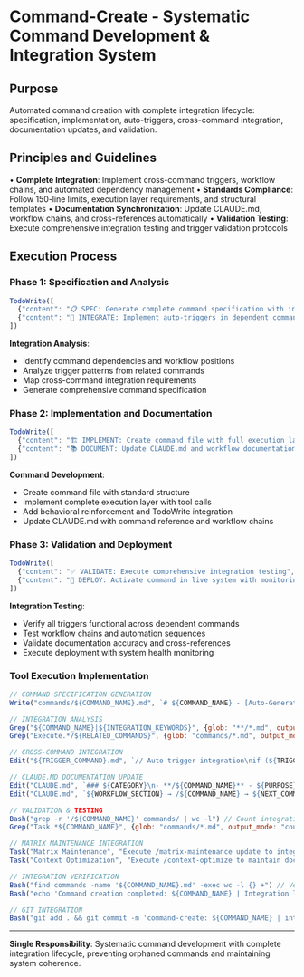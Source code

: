 # Command-Create - Systematic Command Development & Integration System

## Purpose
Automated command creation with complete integration lifecycle: specification, implementation, auto-triggers, cross-command integration, documentation updates, and validation.

## Principles and Guidelines
• **Complete Integration**: Implement cross-command triggers, workflow chains, and automated dependency management
• **Standards Compliance**: Follow 150-line limits, execution layer requirements, and structural templates
• **Documentation Synchronization**: Update CLAUDE.md, workflow chains, and cross-references automatically
• **Validation Testing**: Execute comprehensive integration testing and trigger validation protocols

## Execution Process

### Phase 1: Specification and Analysis
```javascript
TodoWrite([
  {"content": "📋 SPEC: Generate complete command specification with integration analysis", "status": "pending", "priority": "high", "id": "cmd-spec-1"},
  {"content": "🔗 INTEGRATE: Implement auto-triggers in dependent commands", "status": "pending", "priority": "high", "id": "cmd-integrate-1"}
])
```

**Integration Analysis**:
- Identify command dependencies and workflow positions
- Analyze trigger patterns from related commands
- Map cross-command integration requirements
- Generate comprehensive command specification

### Phase 2: Implementation and Documentation
```javascript
TodoWrite([
  {"content": "🏗️ IMPLEMENT: Create command file with full execution layer", "status": "pending", "priority": "high", "id": "cmd-implement-1"},
  {"content": "📚 DOCUMENT: Update CLAUDE.md and workflow documentation", "status": "pending", "priority": "high", "id": "cmd-document-1"}
])
```

**Command Development**:
- Create command file with standard structure
- Implement complete execution layer with tool calls
- Add behavioral reinforcement and TodoWrite integration
- Update CLAUDE.md with command reference and workflow chains

### Phase 3: Validation and Deployment
```javascript
TodoWrite([
  {"content": "✅ VALIDATE: Execute comprehensive integration testing", "status": "pending", "priority": "high", "id": "cmd-validate-1"},
  {"content": "🚀 DEPLOY: Activate command in live system with monitoring", "status": "pending", "priority": "medium", "id": "cmd-deploy-1"}
])
```

**Integration Testing**:
- Verify all triggers functional across dependent commands
- Test workflow chains and automation sequences
- Validate documentation accuracy and cross-references
- Execute deployment with system health monitoring

### Tool Execution Implementation
```javascript
// COMMAND SPECIFICATION GENERATION
Write("commands/${COMMAND_NAME}.md", `# ${COMMAND_NAME} - [Auto-Generated Purpose]\n\n## Purpose\n[Purpose]\n\n## Principles and Guidelines\n[Guidelines]\n\n## Execution Process\n[Process]`)

// INTEGRATION ANALYSIS
Grep("${COMMAND_NAME}|${INTEGRATION_KEYWORDS}", {glob: "**/*.md", output_mode: "files_with_matches"})
Grep("Execute.*/${RELATED_COMMANDS}", {glob: "commands/*.md", output_mode: "content"})

// CROSS-COMMAND INTEGRATION
Edit("${TRIGGER_COMMAND}.md", `// Auto-trigger integration\nif (${TRIGGER_CONDITION}) {\n  Task("${COMMAND_NAME} Execution", "Execute /${COMMAND_NAME} ${PARAMETERS}")\n}`)

// CLAUDE.MD DOCUMENTATION UPDATE
Edit("CLAUDE.md", `### ${CATEGORY}\n- **/${COMMAND_NAME}** - ${PURPOSE}`)
Edit("CLAUDE.md", `${WORKFLOW_SECTION} → /${COMMAND_NAME} → ${NEXT_COMMANDS}`)

// VALIDATION & TESTING
Bash("grep -r '/${COMMAND_NAME}' commands/ | wc -l") // Count integration references
Grep("Task.*${COMMAND_NAME}", {glob: "commands/*.md", output_mode: "count"}) // Verify triggers

// MATRIX MAINTENANCE INTEGRATION
Task("Matrix Maintenance", "Execute /matrix-maintenance update to integrate new command dependencies")
Task("Context Optimization", "Execute /context-optimize to maintain documentation structure")

// INTEGRATION VERIFICATION
Bash("find commands -name '${COMMAND_NAME}.md' -exec wc -l {} +") // Verify creation
Bash("echo 'Command creation completed: ${COMMAND_NAME} | Integration level: ${INTEGRATION_LEVEL}'")

// GIT INTEGRATION
Bash("git add . && git commit -m 'command-create: ${COMMAND_NAME} | integration: ${INTEGRATION_LEVEL} | triggers: ${TRIGGER_COUNT} ✓session'")
```

---

**Single Responsibility**: Systematic command development with complete integration lifecycle, preventing orphaned commands and maintaining system coherence.